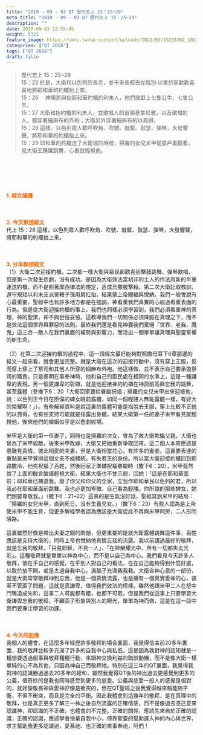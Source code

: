 ```yaml
---
title: "2018 - 09 - 03 QT 歷代志上 15：25~29"
meta_title: "2018 - 09 - 03 QT 歷代志上 15：25~29"
description: ""
date: 2018-09-03 12:55:45
weight: 5321
feature_image: https://cmtc.tw/wp-content/uploads/2022/03/15235392_10211799862337740_180693556567566654_o-1.webp
categories: ["QT 2018"]
tags: ["QT 2018"]
draft: false
---
```


<blockquote>歷代志上 15：25~29<br />
15：25 於是，大衛和以色列的長老，並千夫長都去從俄別‧以東的家歡歡喜喜地將耶和華的約櫃抬上來。<br />
15：26 　神賜恩與抬耶和華約櫃的利未人，他們就獻上七隻公牛，七隻公羊。<br />
15：27 大衛和抬約櫃的利未人，並歌唱人的首領基拿尼雅，以及歌唱的人，都穿著細麻布的外袍；大衛另外穿著細麻布的以弗得。<br />
15：28 這樣，以色列眾人歡呼吹角、吹號、敲鈸、鼓瑟、彈琴，大發響聲，將耶和華的約櫃抬上來。<br />
15：29 耶和華的約櫃進了大衛城的時候，掃羅的女兒米甲從窗戶裏觀看，見大衛王踴躍跳舞，心裏就輕視他。</blockquote><br />
&nbsp;<br />
<br />
&nbsp;<br />
<br />
<span style="color: #ff6600;"><strong>1. </strong><strong>經文誦讀</strong></span><br />
<br />
<span style="color: #ff6600;"><strong> </strong></span><br />
<br />
<span style="color: #ff6600;"><strong>2. 今天默想</strong><strong>經文<br />
</strong></span>代上 15：28 這樣，以色列眾人歡呼吹角、吹號、敲鈸、鼓瑟、彈琴，大發響聲，將耶和華的約櫃抬上來。<br />
<br />
&nbsp;<br />
<br />
<span style="color: #ff6600;"><strong>3. 分享默想經文<br />
</strong></span>（1）大衛二次迎接約櫃，二次都一樣大衛與眾民都歡喜到擊鼓跳舞、彈琴歌唱，但是第一次發生悲劇，沒有成功。是因為大衛效法當初非利士人的作法用新的牛車運送約櫃，而不是照著摩西律法的規定，造成烏撒被擊殺。第二次大衛記取教訓，遵守規矩以利未支派哥轄子孫用肩扛抬，結果蒙上帝賜福與悅納。我們一般會說有心最重要，聖經中也有許多地方都是在強調，神看重我們真實的心超過看重表面的行為。但是從大衛迎接約櫃的事上，我們也同樣必須學習到，我們必須看重神的真理，神的聖潔，神不與世俗妥協，這教導我們一切關係必須降服在真理之下，而不是效法這個世界與罪惡的法則。最終我們還是看見神要我們棄絕「世界、老我、魔鬼」這三合一敵人在我們裏面的權勢與影響力，而活出一個單單讓真理與聖靈掌權的新生命。<br />
<br />
（2）在第二次迎接約櫃的過程中，這一段經文最好能夠對照撒母耳下6章那邊的經文一起來看，就會更加完整。就是大衛在這次的迎接行動中，沒有穿上王服，反而穿上穿上了祭司和其他人所穿的細麻布外袍。他這樣做，並不表示自己要承擔祭司的職責，只是表明在事奉神時，他和自己的臣民處在相同的水準上，這是一種謙卑的表現。另一個更謙卑的彰顯，就是他迎接神的約櫃在神面前高興忘我的跳舞，甚至露體（參撒下6：20「大衛回家要給眷屬祝福；掃羅的女兒米甲出來迎接他，說：以色列王今日在臣僕的婢女眼前露體，如同一個輕賤人無恥露體一樣，有好大的榮耀啊！」）。有些解經資料是說這裏的露體可能是指脫去王服，穿上比較不正統的以弗得，也有些支持可能就是指露出身體，結果大衛第一任的妻子米甲看見就輕視他，後來他們的婚姻似乎是以悲劇收場。<br />
<br />
米甲是大衛的第一任妻子，同時也是掃羅的次女，曾為了救大衛欺騙父親，大衛也曾為了米甲殺敵，後來米甲改嫁，大衛又把她重新爭取回來。這二個人本來應該是患難見真情，彼此相愛的夫妻，但是大衛相當花心，有許多的妻妾。這裏要表達的重點是米甲覺得這個丈夫不成體統，有失君王的身份。所以當大衛迎接約櫃回到耶路撒冷，他先祝福了百姓，然後回家正準備祝福眷屬時（撒下6：20），米甲竟然說了上面的酸言酸語輕視大衛。結果大衛也不甘示弱，回她：「這是在耶和華面前；耶和華已揀選我，廢了你父和你父的全家，立我作耶和華民以色列的君，所以我必在耶和華面前跳舞。我也必更加卑微，自己看為輕賤。你所說的那些婢女，她們倒要尊敬我。」（撒下6：21~22）這真的是生氣沒好話，聖經寫到米甲的結局：「掃羅的女兒米甲，直到死日，沒有生養兒女。」（撒下6：23）有些人認為是上帝使米甲不能生育，但更多解經學者認為應該是大衛從此不再與米甲同房，二人形同陌路。<br />
<br />
這裏雖然好像是帶出夫妻之間的問題，但更重要的是就大衛露體跳舞這件事，百姓應該是支持大衛的，同時上帝也悅納他真情忘我的流露。我以前講過最好的敬拜，就是忘我的敬拜，「只見耶穌，不見一人」、「在神榮耀光中，所有一切都失去光彩」。這種敬拜就是單單以神為中心，而不是以自己為中心。我們看見今天許多人敬拜，很在乎自己的感覺，在乎別人對自己的看法，在在自己能夠得到什麼好處，以致於放不開，或是太過自我中心，滿腦子充滿我我我。大衛合神心意的一部份，就是大衛常常敬拜神到忘我，他是一個真情流露，也是擁有一個真實愛神的心，甚至不管面子問題，這就是真謙卑，值得我們效法的榜樣。雖然他跟米甲二人在怒中鬥嘴造成失和，這事二人可能都有錯，也都不可取，但是我們從這事上只要學習大衛謙卑忘我的敬拜，不顧面子形象與別人的眼光，單單為神而做，這是在這一段中我們要專注學習的功課。<br />
<br />
&nbsp;<br />
<br />
<span style="color: #ff6600;"><strong>4. 今天的回應<br />
</strong></span>我個人的體會，在這麼多年經歷許多敬拜的場合裏面，我覺得信主前20多年裏面，我的敬拜比較多充滿了許多的自我中心與私慾。這是因為我對神的認知就是一種想要透過服事與敬拜種種行動，來跟神交換利益的錯誤動機，而不是像大衛一樣單純的心不為其他，只因為神自己而敬拜祂。特別在這三年的QT裏面，我覺得我對神的認識勝過過去20多年的總和，雖然我覺得QT後的神比過去更感覺到更多的公義，很奇妙的是我也同時感受到更多的慈愛。公義與慈愛一般人的感覺是相對的，就好像敬畏神與愛神好像是衝突的，但在QT聖經之後我覺得越來越能夠平衡，不但不衝突，而且是完全的平衡。因此我體會到這幾年的敬拜，是在真理中的敬拜，也是真正更多了解三一神之後自然流露的正確情感，而不是像過去憑己意來認識神，卻認識的不正確，也體會的不完整。正確的關係，應該先來自於正確的認識，正確的認識，應該學會捨棄自我中心，倚靠聖靈的幫助進入神的內心與世界，求主幫助我更多認識祂、愛慕祂、也正確的來事奉祂，阿們！<br />
<br />
&nbsp;
        